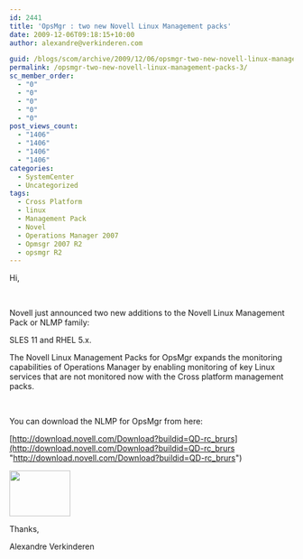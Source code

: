 ```yaml
---
id: 2441
title: 'OpsMgr : two new Novell Linux Management packs'
date: 2009-12-06T09:18:15+10:00
author: alexandre@verkinderen.com

guid: /blogs/scom/archive/2009/12/06/opsmgr-two-new-novell-linux-management-packs.aspx
permalink: /opsmgr-two-new-novell-linux-management-packs-3/
sc_member_order:
  - "0"
  - "0"
  - "0"
  - "0"
  - "0"
post_views_count:
  - "1406"
  - "1406"
  - "1406"
  - "1406"
categories:
  - SystemCenter
  - Uncategorized
tags:
  - Cross Platform
  - linux
  - Management Pack
  - Novel
  - Operations Manager 2007
  - Opmsgr 2007 R2
  - opsmgr R2
---
```

Hi,

&#160;

Novell just announced two new additions to the Novell Linux Management Pack or NLMP family: 

SLES 11 and RHEL 5.x. 

The Novell Linux Management Packs for OpsMgr expands the monitoring capabilities of Operations Manager by enabling monitoring of key Linux services that are not monitored now with the Cross platform management packs. 

&#160;

You can download the NLMP for OpsMgr from here:

[http://download.novell.com/Download?buildid=QD-rc_brurs](http://download.novell.com/Download?buildid=QD-rc_brurs "http://download.novell.com/Download?buildid=QD-rc_brurs")

<img src="http://www.thevarguy.com/wp-content/uploads/2008/09/microsoft-and-novell.jpg" width="108" height="81" /> 

Thanks,

Alexandre Verkinderen

